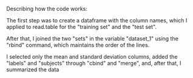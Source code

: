 Describing how the code works:

The first step was to create a dataframe with the column names, which I applied to read.table for the "training set" and the "test set".

After that, I joined the two "sets" in the variable "dataset_1" using the "rbind" command, which maintains the order of the lines.

I selected only the mean and standard deviation columns, added the "labels" and "subjects" through "cbind" and "merge", and, after that, I summarized the data
